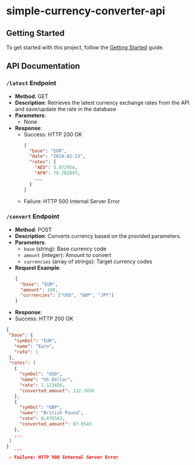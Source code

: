 # simple-currency-converter-api
## Getting Started

To get started with this project, follow the [Getting Started](getting_started.md) guide.

## API Documentation

### `/latest` Endpoint

- **Method**: GET
- **Description**: Retrieves the latest currency exchange rates from the API and save/update the rate in the database
- **Parameters**:
  - None
- **Response**:
  - Success: HTTP 200 OK
    ```json
    {
      "base": "EUR",
      "date": "2024-02-23",
      "rates": {
        "AED": 3.972954,
        "AFN": 79.702897,
        ...
      }
    }
    ```
  - Failure: HTTP 500 Internal Server Error

### `/convert` Endpoint

- **Method**: POST
- **Description**: Converts currency based on the provided parameters.
- **Parameters**:
  - `base` (string): Base currency code
  - `amount` (integer): Amount to convert
  - `currencies` (array of strings): Target currency codes
- **Request Example**:
  ```json
  {
    "base": "EUR",
    "amount": 100,
    "currencies": ["USD", "GBP", "JPY"]
  }
- **Response**:
 - Success: HTTP 200 OK
 ```json
 {
  "base": {
    "symbol": "EUR",
    "name": "Euro",
    "rate": 1
  },
  "rates": [
    {
      "symbol": "USD",
      "name": "US Dollar",
      "rate": 1.123456,
      "converted_amount": 112.3456
    },
    {
      "symbol": "GBP",
      "name": "British Pound",
      "rate": 0.876543,
      "converted_amount": 87.6543
    },
    ...
  ]
}
    ```
  - Failure: HTTP 500 Internal Server Error
